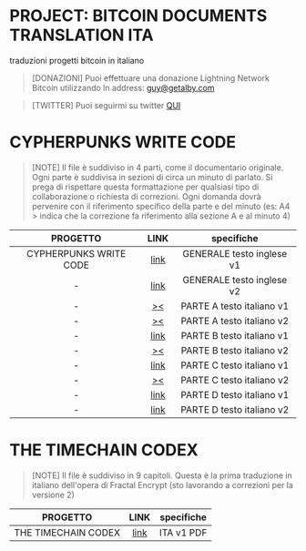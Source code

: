 # PROJECT: BITCOIN DOCUMENTS TRANSLATION ITA
traduzioni progetti bitcoin in italiano
> [DONAZIONI] Puoi effettuare una donazione Lightning Network Bitcoin utilizzando ln address: guy@getalby.com

> [TWITTER] Puoi seguirmi su twitter [QUI](twitter.com/AnonSatoshy) 

# CYPHERPUNKS WRITE CODE
> [NOTE] Il file è suddiviso in 4 parti, come il documentario originale. Ogni parte è suddivisa in sezioni di circa un minuto di parlato. Si prega di rispettare questa formattazione per qualsiasi tipo di collaborazione o richiesta di correzioni. Ogni domanda dovrà pervenire con il riferimento specifico della parte e del minuto (es: A4 > indica che la correzione fa riferimento alla sezione A e al minuto 4)


| PROGETTO | LINK| specifiche | 
|:--------------:|:-------------:|:--------------:|
CYPHERPUNKS WRITE CODE|[link](https://github.com/Cmod777/TRANSLATE_ita/blob/main/ENG_TEXT_V1.txt)|GENERALE testo inglese v1|
-|[link](https://github.com/Cmod777/TRANSLATE_ita/blob/main/CWC_eng_v2.txt)|GENERALE testo inglese v2|
-|[><](link)|PARTE A testo italiano v1|
-|[><](link)|PARTE A testo italiano v2|
-|[link](https://github.com/Cmod777/TRANSLATE_ita/blob/main/Parte_B_ita_v1.txt)|PARTE B testo italiano v1|
-|[><](link)|PARTE B testo italiano v2|
-|[link](https://github.com/Cmod777/TRANSLATE_ita/blob/main/Parte_C_ITA_v1.txt)|PARTE C testo italiano v1|
-|[><](link)|PARTE C testo italiano v2|
-|[link](https://github.com/Cmod777/TRANSLATE_ita/blob/main/Parte_D_Ita_v1.txt)|PARTE D testo italiano v1|
-|[link](https://github.com/Cmod777/TRANSLATE_ita/blob/main/parte_D_ITA_v2.txt)|PARTE D testo italiano v2|



# THE TIMECHAIN CODEX
> [NOTE] Il file è suddiviso in 9 capitoli. Questa è la prima traduzione in italiano dell'opera di Fractal Encrypt
> (sto lavorando a correzioni per la versione 2)

| PROGETTO | LINK| specifiche | 
|:--------------:|:-------------:|:--------------:|
THE TIMECHAIN CODEX|[link](https://github.com/Cmod777/TRANSLATE_ita/blob/main/ENG_TEXT_V1.txt)|ITA v1 PDF|
